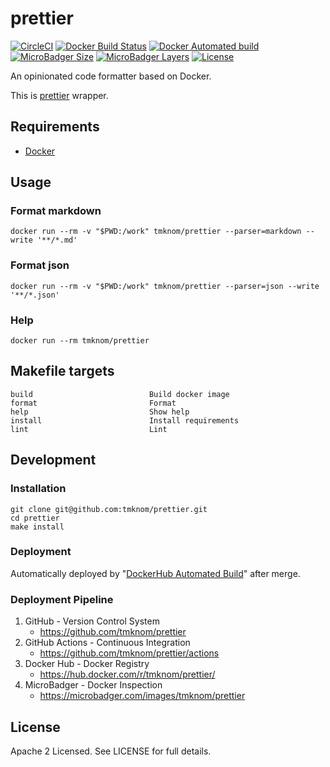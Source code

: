 # prettier

[![CircleCI](https://circleci.com/gh/tmknom/prettier.svg?style=svg)](https://circleci.com/gh/tmknom/prettier)
[![Docker Build Status](https://img.shields.io/docker/build/tmknom/prettier.svg)](https://hub.docker.com/r/tmknom/prettier/builds/)
[![Docker Automated build](https://img.shields.io/docker/automated/tmknom/prettier.svg)](https://hub.docker.com/r/tmknom/prettier/)
[![MicroBadger Size](https://img.shields.io/microbadger/image-size/tmknom/prettier.svg)](https://microbadger.com/images/tmknom/prettier)
[![MicroBadger Layers](https://img.shields.io/microbadger/layers/tmknom/prettier.svg)](https://microbadger.com/images/tmknom/prettier)
[![License](https://img.shields.io/github/license/tmknom/prettier.svg)](https://opensource.org/licenses/Apache-2.0)

An opinionated code formatter based on Docker.

This is [prettier](https://github.com/prettier/prettier) wrapper.

## Requirements

- [Docker](https://www.docker.com/)

## Usage

### Format markdown

```shell
docker run --rm -v "$PWD:/work" tmknom/prettier --parser=markdown --write '**/*.md'
```

### Format json

```shell
docker run --rm -v "$PWD:/work" tmknom/prettier --parser=json --write '**/*.json'
```

### Help

```shell
docker run --rm tmknom/prettier
```

## Makefile targets

```text
build                          Build docker image
format                         Format
help                           Show help
install                        Install requirements
lint                           Lint
```

## Development

### Installation

```shell
git clone git@github.com:tmknom/prettier.git
cd prettier
make install
```

### Deployment

Automatically deployed by "[DockerHub Automated Build](https://docs.docker.com/docker-hub/builds/)" after merge.

### Deployment Pipeline

1. GitHub - Version Control System
   - <https://github.com/tmknom/prettier>
2. GitHub Actions - Continuous Integration
   - <https://github.com/tmknom/prettier/actions>
3. Docker Hub - Docker Registry
   - <https://hub.docker.com/r/tmknom/prettier/>
4. MicroBadger - Docker Inspection
   - <https://microbadger.com/images/tmknom/prettier>

## License

Apache 2 Licensed. See LICENSE for full details.
